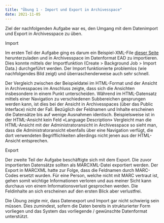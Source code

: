 ```yaml
---
title: "Übung 1 - Import und Export in Archivesspace"
date: 2021-11-05
---
```

Ziel der nachfolgenden Aufgabe war es, den Umgang mit dem Datenimport und Export in Archivesspace zu üben.

Import

Im ersten Teil der Aufgabe ging es darum ein Beispiel-XML-File [dieser Seite](https://eadiva.com/sample-ead-files/) herunterzuladen und in Archivesspace im Datenformat EAD zu importieren. Dies konnte mittels der Importfunktion (Create > Background Job > Import Data.) durchgeführt werden. Der Import funktionierte problemlos (wie nachfolgendes Bild zeigt) und überraschenderweise auch sehr schnell.

Der Vergleich zwischen der Beispieldatei im HTML-Format und der Ansicht in Archivesspaces im Anschluss zeigte, dass sich die Ansichten insbesondere in einem Punkt unterscheiden. Während im HTML-Datensatz mittels einer Navigation zu verschiedenen Subbereichen gesprungen werden kann, ist dies bei der Ansicht in Archivesspaces (über das Public Interface) nicht der Fall. Bezüglich der Feldnamen und Inhalte erscheinen die Datensätze bis auf wenige Ausnahmen identisch. Beispielsweise ist in der HTML-Ansicht kein Feld «Language Description» Vergleicht man die HTML-Ansicht mit der Administratoransicht in Archivesspace so sieht man, dass die Administratoransicht ebenfalls über eine Navigation verfügt, die dort verwendeten Begrifflichkeiten allerdings nicht jenen aus der HTML-Ansicht entsprechen.

Export

Der zweite Teil der Aufgabe beschäftigte sich mit dem Export. Die zuvor importierten Datensätze sollten als MARCXML-Datei exportiert werden. Der Export in MARCXML hatte zur Folge, dass die Feldnamen durch MARC-Codes ersetzt wurden. Für eine Person, welche nicht mit MARC vertraut ist, gehen somit wichtige Informationen verloren und aus meiner Sicht kann durchaus von einem Informationsverlust gesprochen werden. Die Feldinhalte an sich erscheinen auf den ersten Blick aber verlustfrei.

Die Übung zeigte mir, dass Datenexport und Import gar nicht schwierig sein müssen. Dies zumindest, sofern die Daten bereits in strukturierter Form vorliegen und das System das vorliegende / gewünschte Datenformat unterstützt.
